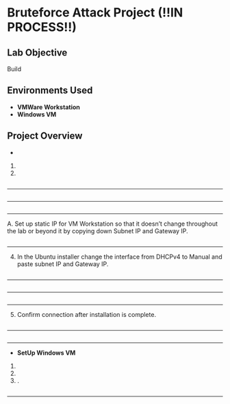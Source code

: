 <h1>Bruteforce Attack Project (!!IN PROCESS!!)</h1>

<h2>Lab Objective</h2>
Build<br />

<h2>Environments Used </h2>

- <b>VMWare Workstation</b>
- <b>Windows VM</b>

<h2>Project Overview </h2>

- <b></b>

1. <br/>
2. <br/>


<img src=""/>

-----------------------------------------------

<img src=""/>

-----------------------------------------------

<img src=""/>

-----------------------------------------------

A. Set up static IP for VM Workstation so that it doesn’t change throughout the lab or beyond it by copying down Subnet IP and Gateway IP.<br/>
 
<img src=""/>

-----------------------------------------------

4. In the Ubuntu installer change the interface from DHCPv4 to Manual and paste subnet IP and Gateway IP.<br/>

<img src=""/>

-----------------------------------------------

<img src=""/>

-----------------------------------------------


<img src=""/>

-----------------------------------------------

5. Confirm connection after installation is complete.<br/>

<img src=""/>

----------------------------------------------

<img src=""/>

----------------------------------------------


- <b>SetUp Windows VM</b>

1. <br/>
2. <br>
3. .<br/>

<img src=""/>

----------------------------------------------
